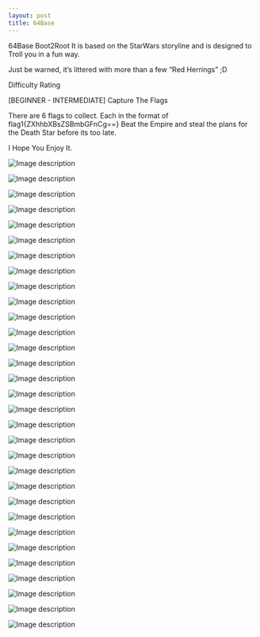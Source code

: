 ```yaml
---
layout: post
title: 64Base
---
```

64Base Boot2Root
It is based on the StarWars storyline and is designed to Troll you in a fun way.

Just be warned, it’s littered with more than a few “Red Herrings” ;D

Difficulty Rating

[BEGINNER - INTERMEDIATE]
Capture The Flags

There are 6 flags to collect. Each in the format of flag1{ZXhhbXBsZSBmbGFnCg==} Beat the Empire and steal the plans for the Death Star before its too late.

I Hope You Enjoy It.

![Image description](/images/64base-1.png)

![Image description](/images/64base-2.png)

![Image description](/images/64base-3.png)

![Image description](/images/464basehtml.png)

![Image description](/images/64base-4.png)

![Image description](/images/64base-5.png)

![Image description](/images/64base-6.png)

![Image description](/images/64base-7.png)

![Image description](/images/64base-8.png)

![Image description](/images/11-64basenikto1.png)

![Image description](/images/12-64basenikto2.png)

![Image description](/images/13-base64robots.png)

![Image description](/images/16-64baseimperialclass1.png)

![Image description](/images/17-64baseimperialclass2.png)

![Image description](/images/18-64baseimperialclass3.png)

![Image description](/images/19-64basebountyhunter.png)

![Image description](/images/20-64basebountyhunterviewsource.png)

![Image description](/images/26-64base.png)

![Image description](/images/21-64base.png)

![Image description](/images/22-64base.png)

![Image description](/images/23-64base.png)

![Image description](/images/24-64base.png)

![Image description](/images/25-64base.png)

![Image description](/images/26-64base.png)

![Image description](/images/27-64base.png)

![Image description](/images/28-64base.png)

![Image description](/images/29-64base.png)

![Image description](/images/30-64base.png)

![Image description](/images/31-64base.png)

![Image description](/images/32-64base.png)

![Image description](/images/33-64base.png)
